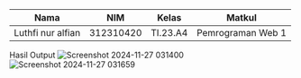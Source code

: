 | Nama                    | NIM        | Kelas   | Matkul            |
|-------------------------|------------|---------|-------------------|
| Luthfi nur alfian | 312310420  | TI.23.A4| Pemrograman Web 1 |

Hasil Output
![Screenshot 2024-11-27 031400](https://github.com/user-attachments/assets/9b784651-a577-4bf3-871f-348f0e2b675d)
![Screenshot 2024-11-27 031659](https://github.com/user-attachments/assets/4ff6be46-170a-405c-a4a0-759f768ddacb)
